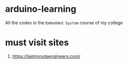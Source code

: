 # arduino-learning
All the codes in the `Embedded System` course of my college 
# must visit sites 
1. https://lastminuteengineers.com/
